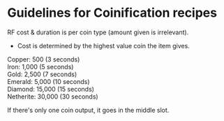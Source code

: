 # Guidelines for Coinification recipes

RF cost & duration is per coin type (amount given is irrelevant).
- Cost is determined by the highest value coin the item gives.

Copper: 500 (3 seconds)<br />
Iron: 1,000 (5 seconds)<br />
Gold: 2,500 (7 seconds)<br />
Emerald: 5,000 (10 seconds)<br />
Diamond: 15,000 (15 seconds)<br />
Netherite: 30,000 (30 seconds)

If there's only one coin output, it goes in the middle slot.